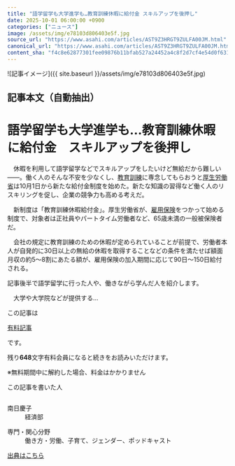 ```yaml
---
title: "語学留学も大学進学も…教育訓練休暇に給付金 スキルアップを後押し"
date: 2025-10-01 06:00:00 +0900
categories: ["ニュース"]
image: /assets/img/e78103d806403e5f.jpg
source_url: "https://www.asahi.com/articles/AST9Z3HRGT9ZULFA00JM.html"
canonical_url: "https://www.asahi.com/articles/AST9Z3HRGT9ZULFA00JM.html"
content_sha: "f4c8e62877301fee09876b11bfab527a24452a4c8f2d7cf4e54d0f631c1e971c"
---
```


![記事イメージ]({{ site.baseurl }}/assets/img/e78103d806403e5f.jpg)

## 記事本文（自動抽出）
<div><main role="main" id="main"><p></p><div class="y_Qv3"><h1>語学留学も大学進学も…教育訓練休暇に給付金　スキルアップを後押し</h1></div><p id="gsm_above_SnsUtilityArea"></p><p x-component-name="CommentHeadline" x-component-data='{"commentCount":0,"commentators":[],"mode":"pc"}'></p><div class="nfyQp"><p>　休暇を利用して語学留学などでスキルアップをしたいけど無給だから難しい――。働く人のそんな不安を少なくし、<a href="//www.asahi.com/topics/word/%E6%95%99%E8%82%B2%E8%A8%93%E7%B7%B4.html" title="教育訓練 のトピックスを開く" class="eWgMZ">教育訓練</a>に専念してもらおうと<a href="//www.asahi.com/topics/word/%E5%8E%9A%E7%94%9F%E5%8A%B4%E5%83%8D%E7%9C%81.html" title="厚生労働省 のトピックスを開く" class="eWgMZ">厚生労働省</a>は10月1日から新たな給付金制度を始めた。新たな知識の習得など働く人のリスキリングを促し、企業の競争力も高める考えだ。</p><p>　新制度は「教育訓練休暇給付金」。厚生労働省が、<a href="//www.asahi.com/topics/word/%E9%9B%87%E7%94%A8%E4%BF%9D%E9%99%BA.html" title="雇用保険 のトピックスを開く" class="eWgMZ">雇用保険</a>をつかって始める制度で、対象者は正社員やパートタイム労働者など、65歳未満の一般被保険者だ。</p><p>　会社の規定に教育訓練のための休暇が定められていることが前提で、労働者本人が自発的に30日以上の無給の休暇を取得することなどの条件を満たせば額面月収の約5～8割にあたる額が、雇用保険の加入期間に応じて90日～150日給付される。</p><div class="bv2Sj"><p>記事後半で語学留学に行った人や、働きながら学んだ人を紹介します。</p></div><p class="Lujdo">　大学や大学院などが提供する…</p></div><p></p><div class="NbZMW"><div class="PxAm1"><p>この記事は</p><img src="//www.asahicom.jp/images/icon_key_gold.png" alt><a href="//www.asahi.com/news/gold.html?iref=com_1kiji_g_0">有料記事</a><p>です。</p><span class="Zgt88">残り<b>648</b>文字</span><span class="hideFromApp">有料会員になると続きをお読みいただけます。</span></div><p class="eQShK">※無料期間中に解約した場合、料金はかかりません</p></div><div x-component-name="WriterProfile" x-component-data='{"writerProfile":{"writerProfileList":[{"name":"南日慶子","code":"db0b0033e4f0fe0dbd5c470469f3a361813fd8094c2b7e6fb5fc6e5a97b3f39a","department":"経済部","role":"","specialtyAndInterest":"働き方・労働、子育て、ジェンダー、ポッドキャスト","isFollowed":false,"introduction":"働き方・労働担当。経済記者として航空、自動車、不動産、電機など民間企業を担当した後、コンテンツ編成本部でデジタル版の編集、朝日新聞ポッドキャストMCや人気番組「新聞をめくろう」などに出演しました。","iconImageUrl":"https://profile-image.kraken.asahi.com/db0b0033e4f0fe0dbd5c470469f3a361813fd8094c2b7e6fb5fc6e5a97b3f39a","canSendFanLetter":true}],"isWriterFollowAvailableMember":false},"isFreeArea":true}'><div id="writerProfile" class="yT62y"><p class="FPrYd">この記事を書いた人</p><div class="jdPPS"><div class="zRkIz"><a href="/reporter-bio/db0b0033e4f0fe0dbd5c470469f3a361813fd8094c2b7e6fb5fc6e5a97b3f39a?iref=article_reporter_profile" class="CES5K"></a><div class="iKuvI"><figure class="BKNFc"><img src="https://profile-image.kraken.asahi.com/db0b0033e4f0fe0dbd5c470469f3a361813fd8094c2b7e6fb5fc6e5a97b3f39a" alt></figure><dl class="WptL0"><dt>南日慶子</dt><dd>経済部</dd></dl></div><dl class="PXedm"><dt>専門・関心分野</dt><dd>働き方・労働、子育て、ジェンダー、ポッドキャスト</dd></dl></div></div></div></div><p x-component-name="ArticleCommentList" x-component-data='{"commentCount":0,"commentList":[],"shareUrlBase":"https://www.asahi.com/articles/AST9Z3HRGT9ZULFA00JM.html","articleId":"AST9Z3HRGT9ZULFA00JM","commentIdParam":"","equalCommentIdIndex":-1,"isAuthorized":false,"isFreePlan":false,"isPaidMember":false,"isPresent":false,"isHazard":false,"freeUrlBase":"//www.asahi.com","digitalUrlBase":"//digital.asahi.com"}'></p></main></div>

[出典はこちら](https://www.asahi.com/articles/AST9Z3HRGT9ZULFA00JM.html)
